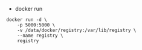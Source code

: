 - docker run
```
docker run -d \
    -p 5000:5000 \
    -v /data/docker/registry:/var/lib/registry \
    --name registry \
    registry
```
